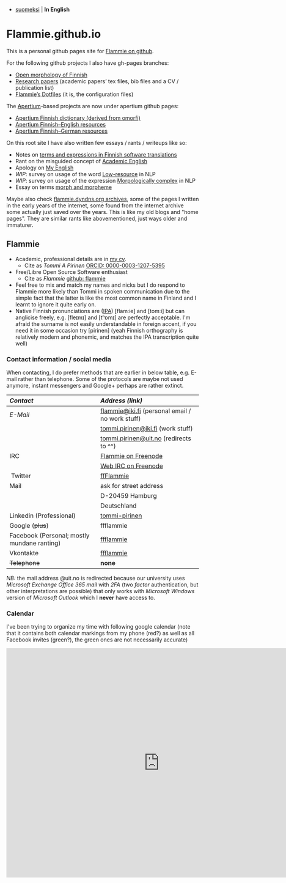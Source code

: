 * [suomeksi](indeksi.html) | **In English**

# Flammie.github.io

This is a personal github pages site for [Flammie on
github](https://github.com/flammie).

For the following github projects I also have gh-pages branches:

* [Open morphology of Finnish](omorfi/)
* [Research papers](purplemonkeydishwasher/) (academic papers’ tex files, bib files and a CV / publication list)
* [Flammie’s Dotfiles](dotfiles/) (it is, the configuration files)

The [Apertium](//apertium.github.io)-based projects are now under apertium
github pages:

* [Apertium Finnish dictionary (derived from omorfi)](//apertium.github.io/apertium-fin/)
* [Apertium Finnish–English resources](//apertium.github.io/apertium-fin-deu/)
* [Apertium Finnish–German resources](//apertium.github.io/apertium-fin-eng/)

On this root site I have also written few essays / rants / writeups like so:

* Notes on [terms and expressions in Finnish software
  translations](finnish-translator-notes.html)
* Rant on the misguided concept of [Academic English](academic-english.html)
* Apology on [My English](my-english.html)
* *WIP*: survey on usage of the word
  [Low-resource](what-is-low-resource-language.html) in NLP
* *WIP*: survey on usage of the expression
  [Morpologically complex](what-is-morphologically-complex-language.html)
  in NLP
* Essay on terms [morph and morpheme](morph-or-morpheme.html)

Maybe also check [flammie.dyndns.org archives](archive/index.html), some of the
pages I written in the early years of the internet, some found from the internet
archive some actually just saved over the years. This is like my old blogs and
"home pages". They are similar rants like abovementioned, just ways older and
immaturer.


## Flammie

* Academic, professional details are in [my cv](purplemonkeydishwasher/cv.html).
  * Cite as *Tommi A Pirinen* [ORCID: 0000-0003-1207-5395](https://orcid.org/0000-0003-1207-5395)
* Free/Libre Open Source Software enthusiast
  * Cite as *Flammie* [github: flammie](https://github.com/flammie)
* Feel free to mix and match my names and nicks but I do respond to Flammie more
  likely than Tommi in spoken communication due to the simple fact that the
  latter is like the most common name in Finland and I learnt to ignore it quite
  early on.
* Native Finnish pronunciations are
  ([IPA](https://en.wikipedia.org/wiki/International_Phonetic_Alphabet))
  [flamːie] and [tomːi] but can anglicise freely, e.g. [fleɪmɪ] and [tʰɒmɪ] are
  perfectly acceptable. I'm afraid the surname is not easily understandable in
  foreign accent, if you need it in some occasion try [pirinen] (yeah Finnish
  orthography is relatively modern and phonemic, and matches the IPA
  transcription quite well)

### Contact information / social media

When contacting, I do prefer methods that are earlier in below table, e.g.
E-mail rather than telephone. Some of the protocols are maybe not used anymore,
instant messengers and Google+ perhaps are rather extinct.

| *Contact* | *Address (link)* |
| :-------  | :--------------  |
| *E-Mail* | flammie@iki.fi (personal email / no work stuff) |
|          | tommi.pirinen@iki.fi (work stuff) |
|          | tommi.pirinen@uit.no (redirects to ^^) |
| IRC | [Flammie on Freenode](irc://Freenode/Flammie?isnick) |
| | [Web IRC on Freenode](https://webchat.freenode.net) |
| Twitter | [ffFlammie](https://twitter.com/ffFlammie) |
| Mail | ask for street address |
| | D-20459 Hamburg |
| | Deutschland |
| Linkedin (Professional) | [tommi-pirinen](https://www.linkedin.com/in/tommi-pirinen-6182127/) |
| Google (~~plus~~) | ffflammie |
| Facebook (Personal; mostly mundane ranting) | [ffflammie](https://www.facebook.com/ffflammie) |
| Vkontakte | [ffflammie](https://vk.com/ffflammie) |
| ~~Telephone~~ | **none** |

*NB:* the mail address @uit.no is redirected because our university uses
*Microsoft Exchange Office 365 mail* with *2FA* (two *factor* authentication,
but other interpretations are possible) that only works with *Microsoft Windows*
version of *Microsoft Outlook* which I **never** have access to.

### Calendar

I've been trying to organize my time with following google calendar (note that
it contains both calendar markings from my phone (red?) as well as all Facebook
invites (green?), the green ones are not necessarily accurate)


<iframe src="https://calendar.google.com/calendar/embed?height=600&amp;wkst=2&amp;bgcolor=%23ffffff&amp;ctz=Europe%2FBerlin&amp;src=ZmZmbGFtbWllQGdtYWlsLmNvbQ&amp;src=ZGUuZ2VybWFuI2hvbGlkYXlAZ3JvdXAudi5jYWxlbmRhci5nb29nbGUuY29t&amp;src=ZTlkY2xhdmtjZWZkMmVvOGM1dTNpYnAzamd1YTFlYWpAaW1wb3J0LmNhbGVuZGFyLmdvb2dsZS5jb20&amp;src=ZmkuZ2VybWFuI2hvbGlkYXlAZ3JvdXAudi5jYWxlbmRhci5nb29nbGUuY29t&amp;src=ZmkuZmlubmlzaCNob2xpZGF5QGdyb3VwLnYuY2FsZW5kYXIuZ29vZ2xlLmNvbQ&amp;src=ZmlubmlzaF9fZmlAaG9saWRheS5jYWxlbmRhci5nb29nbGUuY29t&amp;color=%23F09300&amp;color=%230B8043&amp;color=%23795548&amp;color=%237986CB&amp;color=%230B8043&amp;color=%237986CB&amp;showTitle=1&amp;showTabs=0&amp;showPrint=0&amp;showCalendars=0&amp;mode=MONTH" style="border-width:0" width="800" height="600" frameborder="0" scrolling="no"></iframe>

<!-- vim: set ft=markdown -->
